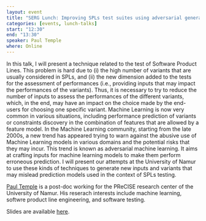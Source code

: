 ```yaml
---
layout: event
title: "SERG Lunch: Improving SPLs test suites using adversarial generation"
categories: [events, lunch-talks]
start: "12:30"
end: "13:30"
speaker: Paul Temple
where: Online
---
```


In this talk, I will present a technique related to the test of Software Product Lines. This problem is hard due to (i) the high number of variants that are usually considered in SPLs, and (ii) the new dimension added to the tests for the assessment of performances (i.e., providing inputs that may impact the performances of the variants). Thus, it is necessary to try to reduce the number of inputs to assess the performances of the different variants, which, in the end, may have an impact on the choice made by the end-users for choosing one specific variant. Machine Learning is now very common in various situations, including performance prediction of variants or constraints discovery in the combination of features that are allowed by a feature model. In the Machine Learning community, starting from the late 2000s, a new trend has appeared trying to warn against the abusive use of Machine Learning models in various domains and the potential risks that they may incur. This trend is known as adversarial machine learning. It aims at crafting inputs for machine learning models to make them perform erroneous prediction. I will present our attempts at the University of Namur to use these kinds of techniques to generate new inputs and variants that may mislead prediction models used in the context of SPLs testing.

[Paul Temple](https://templep.github.io) is a post-doc working for the PReCISE research center of the University of Namur. His reserach interests include machine learning, softwre product line engineering, and software testing.

Slides are available [here](https://github.com/templep/Delft_Presentation).
